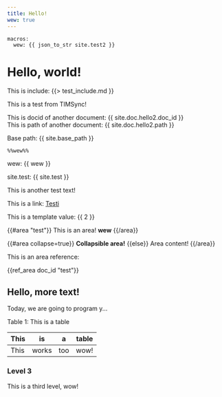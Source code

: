 ```yaml
---
title: Hello!
wew: true
---
```


``` {settings=""}
macros:
  wew: {{ json_to_str site.test2 }} 
```

# Hello, world!

This is include: {{> test_include.md }}

This is a test from TIMSync!

This is docid of another document: {{ site.doc.hello2.doc_id }}  
This is path of another document: {{ site.doc.hello2.path }}

Base path: {{ site.base_path }}

```
%%wew%%
```

wew: {{ wew }}

site.test: {{ site.test }}

This is another test text!

This is a link: [Testi](test_other_file)

This is a template value: {{ 2 }}

{{#area "test"}}
This is an area!
**wew**
{{/area}}

{{#area collapse=true}}
**Collapsible area!**
{{else}}
Area content!
{{/area}}

This is an area reference:

{{ref_area doc_id "test"}}

## Hello, more text!

Today, we are going to program y...

Table 1: This is a table

| This | is    | a   | table |
|------|-------|-----|-------|
| This | works | too | wow!  |

### Level 3

This is a third level, wow!